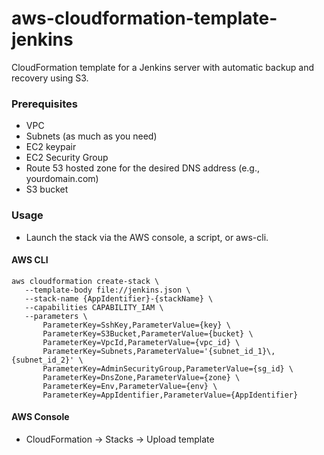 aws-cloudformation-template-jenkins
===
CloudFormation template for a Jenkins server with automatic backup and recovery using S3.

### Prerequisites
 - VPC
 - Subnets (as much as you need)
 - EC2 keypair
 - EC2 Security Group
 - Route 53 hosted zone for the desired DNS address (e.g., yourdomain.com)
 - S3 bucket

### Usage
 - Launch the stack via the AWS console, a script, or aws-cli.


 #### AWS CLI

 ```
 aws cloudformation create-stack \
    --template-body file://jenkins.json \
    --stack-name {AppIdentifier}-{stackName} \
    --capabilities CAPABILITY_IAM \
    --parameters \
        ParameterKey=SshKey,ParameterValue={key} \
        ParameterKey=S3Bucket,ParameterValue={bucket} \
        ParameterKey=VpcId,ParameterValue={vpc_id} \
        ParameterKey=Subnets,ParameterValue='{subnet_id_1}\,{subnet_id_2}' \
        ParameterKey=AdminSecurityGroup,ParameterValue={sg_id} \
        ParameterKey=DnsZone,ParameterValue={zone} \
        ParameterKey=Env,ParameterValue={env} \
        ParameterKey=AppIdentifier,ParameterValue={AppIdentifier}
 ```

 #### AWS Console
 - CloudFormation -> Stacks -> Upload template
